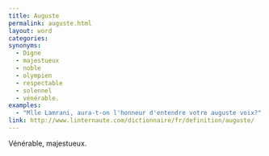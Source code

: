 ```yaml
---
title: Auguste
permalink: auguste.html
layout: word
categories:
synonyms:
  - Digne
  - majestueux
  - noble
  - olympien
  - respectable
  - solennel
  - vénérable.
examples:
  - "Mlle Lamrani, aura-t-on l'honneur d'entendre votre auguste voix?"
link: http://www.linternaute.com/dictionnaire/fr/definition/auguste/
---
```


Vénérable, majestueux.

